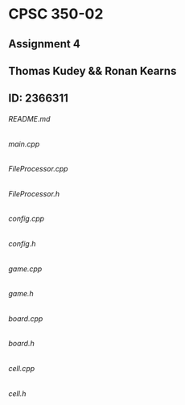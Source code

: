 # CPSC 350-02
## Assignment 4
## Thomas Kudey && Ronan Kearns
## ID: 2366311
###### README.md
###### main.cpp
###### FileProcessor.cpp
###### FileProcessor.h
###### config.cpp
###### config.h
###### game.cpp
###### game.h
###### board.cpp
###### board.h
###### cell.cpp
###### cell.h
